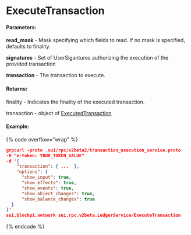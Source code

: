 # ExecuteTransaction

#### **Parameters:**

**read\_mask** - Mask specifying which fields to read. If no mask is specified, defaults to finality.

**signatures** - Set of UserSigantures authorizing the execution of the provided transaction

**transaction** - The transaction to execute.

#### **Returns:**

finality - Indicates the finality of the executed transaction.

transaction - object of [ExecutedTransaction](https://docs.sui.io/references/fullnode-protocol#sui-rpc-v2beta2-ExecutedTransaction)

#### Example:

{% code overflow="wrap" %}
```json
grpcurl -proto .sui/rpc/v2beta2/transaction_execution_service.proto 
-H "x-token: YOUR_TOKEN_VALUE"
-d '{
    "transaction": { ...  },
    "options": {
      "show_input": true,
      "show_effects": true,
      "show_events": true,
      "show_object_changes": true,
      "show_balance_changes": true
  }
}' 
sui.blockpi.network sui.rpc.v2beta.LedgerService/ExecuteTransaction
```
{% endcode %}
